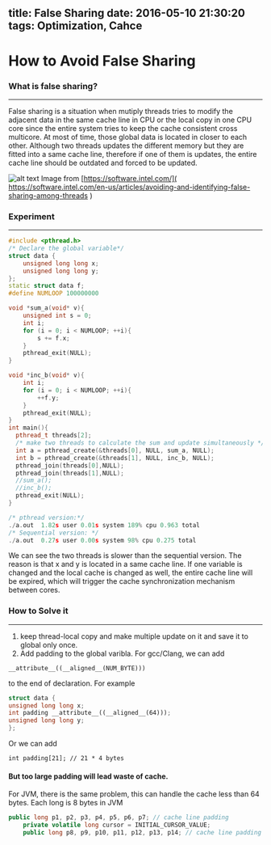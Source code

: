 title: False Sharing
date: 2016-05-10 21:30:20
tags: Optimization, Cahce
---
# How to Avoid False Sharing

### What is false sharing?
-------
False sharing is a situation when mutiply threads tries to modify the adjacent data in the same cache line in CPU or the local copy in one CPU core since the entire system tries to keep the cache consistent cross multicore. At most of time, those global data is located in closer to each other. Although two threads updates the different memory but they are fitted into a same cache line, therefore if one of them is updates, the entire cache line should be outdated and forced to be updated.

![alt text](https://software.intel.com/sites/default/files/m/d/4/1/d/8/5-4-figure-1.gif "False sharing")
Image from [https://software.intel.com/](
https://software.intel.com/en-us/articles/avoiding-and-identifying-false-sharing-among-threads
)

### Experiment
------
```C++
#include <pthread.h>
/* Declare the global variable*/
struct data {
    unsigned long long x;
    unsigned long long y;
};
static struct data f;
#define NUMLOOP 100000000
```
```C++
void *sum_a(void* v){
    unsigned int s = 0;
    int i;
    for (i = 0; i < NUMLOOP; ++i){
        s += f.x;
    }
    pthread_exit(NULL);
}

void *inc_b(void* v){
    int i;
    for (i = 0; i < NUMLOOP; ++i){
        ++f.y;
    }
    pthread_exit(NULL);
}
int main(){
  pthread_t threads[2];
  /* make two threads to calculate the sum and update simultaneously */
  int a = pthread_create(&threads[0], NULL, sum_a, NULL);
  int b = pthread_create(&threads[1], NULL, inc_b, NULL);
  pthread_join(threads[0],NULL);
  pthread_join(threads[1],NULL);
  //sum_a();
  //inc_b();
  pthread_exit(NULL);
}
```
``` c
/* pthread version:*/
./a.out  1.82s user 0.01s system 189% cpu 0.963 total
/* Sequential version: */
./a.out  0.27s user 0.00s system 98% cpu 0.275 total
```
We can see the two threads is slower than the sequential version. The reason is that x and y is located in a same cache line. If one variable is changed and the local cache is changed as well, the entire cache line will be expired, which will trigger the cache synchronization mechanism between cores.

### How to Solve it
------
1.	keep thread-local copy and make multiple update on it and save it to global only once.
2. Add padding to the global varibla. For gcc/Clang, we can add
```
__attribute__((__aligned__(NUM_BYTE)))
``` 
to the end of declaration. For example
```C++
struct data {
unsigned long long x;
int padding __attribute__((__aligned__(64)));
unsigned long long y;
};	
```

Or we can add
```
int padding[21]; // 21 * 4 bytes
```
#### But too large padding will lead waste of cache.
For JVM, there is the same problem, this can handle the cache less than 64 bytes. Each long is 8 bytes in JVM
```java
public long p1, p2, p3, p4, p5, p6, p7; // cache line padding
    private volatile long cursor = INITIAL_CURSOR_VALUE;
    public long p8, p9, p10, p11, p12, p13, p14; // cache line padding
```
